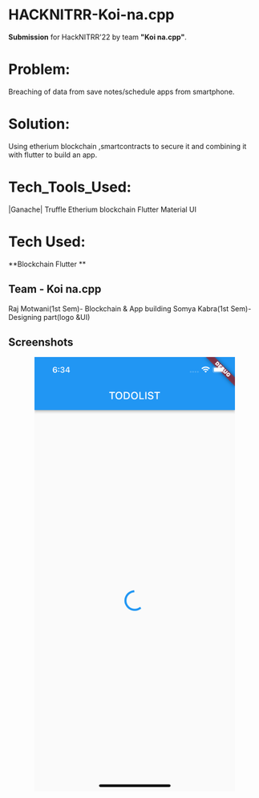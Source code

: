 # HACKNITRR-Koi-na.cpp
**Submission** for HackNITRR'22 by team **"Koi na.cpp"**.

# Problem: 
Breaching of data from save notes/schedule apps from smartphone.

# Solution:
Using etherium blockchain ,smartcontracts to secure it and combining it with flutter to build an app.



# Tech_Tools_Used:

|Ganache|
Truffle
Etherium blockchain
Flutter
Material UI


# Tech Used:

**Blockchain
Flutter
**


## Team - Koi na.cpp

Raj Motwani(1st Sem)- Blockchain & App building
Somya Kabra(1st Sem)- Designing part(logo &UI)
## Screenshots
<p align="center">
    <img src="./src/abis/ss1.png" alt="Logo" width="400">
  </a>

